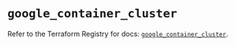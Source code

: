 # `google_container_cluster`

Refer to the Terraform Registry for docs: [`google_container_cluster`](https://registry.terraform.io/providers/hashicorp/google-beta/6.5.0/docs/resources/google_container_cluster).
